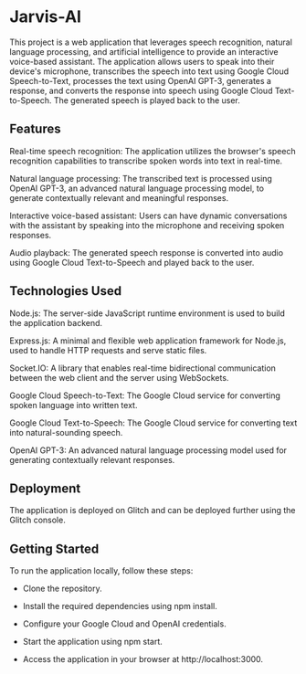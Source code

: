 # Jarvis-AI
This project is a web application that leverages speech recognition, natural language processing, and artificial intelligence to provide an interactive voice-based assistant. The application allows users to speak into their device's microphone, transcribes the speech into text using Google Cloud Speech-to-Text, processes the text using OpenAI GPT-3, generates a response, and converts the response into speech using Google Cloud Text-to-Speech. The generated speech is played back to the user.

## Features
Real-time speech recognition: The application utilizes the browser's speech recognition capabilities to transcribe spoken words into text in real-time.

Natural language processing: The transcribed text is processed using OpenAI GPT-3, an advanced natural language processing model, to generate contextually relevant and meaningful responses.

Interactive voice-based assistant: Users can have dynamic conversations with the assistant by speaking into the microphone and receiving spoken responses.

Audio playback: The generated speech response is converted into audio using Google Cloud Text-to-Speech and played back to the user.

## Technologies Used
Node.js: The server-side JavaScript runtime environment is used to build the application backend.

Express.js: A minimal and flexible web application framework for Node.js, used to handle HTTP requests and serve static files.

Socket.IO: A library that enables real-time bidirectional communication between the web client and the server using WebSockets.

Google Cloud Speech-to-Text: The Google Cloud service for converting spoken language into written text.

Google Cloud Text-to-Speech: The Google Cloud service for converting text into natural-sounding speech.

OpenAI GPT-3: An advanced natural language processing model used for generating contextually relevant responses.

## Deployment
The application is deployed on Glitch and can be deployed further using the Glitch console. 

## Getting Started
To run the application locally, follow these steps:

- Clone the repository.

- Install the required dependencies using npm install.

- Configure your Google Cloud and OpenAI credentials.

- Start the application using npm start.

- Access the application in your browser at http://localhost:3000.
